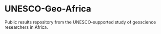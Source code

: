 # UNESCO-Geo-Africa
Public results repository from the UNESCO-supported study of geoscience researchers in Africa.

